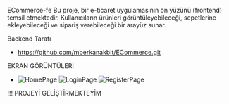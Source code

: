 ECommerce-fe
Bu proje, bir e-ticaret uygulamasının ön yüzünü (frontend) temsil etmektedir. Kullanıcıların ürünleri görüntüleyebileceği, sepetlerine ekleyebileceği ve sipariş verebileceği bir arayüz sunar.

Backend Tarafı
- https://github.com/mberkanakblt/ECommerce.git

EKRAN GÖRÜNTÜLERİ
- ![HomePage](https://github.com/user-attachments/assets/30f021fc-9513-4755-be58-9f08e59ce0cd)
![LoginPage](https://github.com/user-attachments/assets/06c7c5be-67ff-4f0f-a753-9aaa706eb106)
![RegisterPage](https://github.com/user-attachments/assets/331113af-3af2-499b-a2eb-29ba4bd0442f)

!!! PROJEYİ GELİŞTİRMEKTEYİM 
